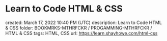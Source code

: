 # Learn to Code HTML & CSS

created: March 17, 2022 10:40 PM (UTC)
description: Learn to Code HTML & CSS
folder: BOOKMRKS-MTHRFCKR / PROGAMMING-MTHRFCKR / HTML & CSS
tags: HTML, CSS
url: https://learn.shayhowe.com/html-css